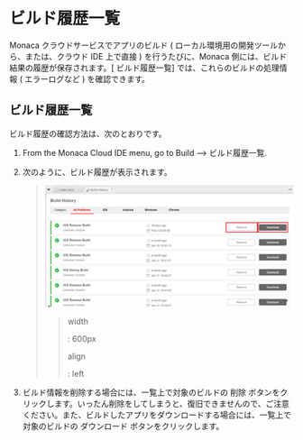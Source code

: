 ビルド履歴一覧
==============

Monaca クラウドサービスでアプリのビルド (
ローカル環境用の開発ツールから、または、クラウド IDE 上で直接 )
を行うたびに、Monaca 側には、ビルド結果の履歴が保存されます。\[
ビルド履歴一覧\] では、これらのビルドの処理情報 ( エラーログなど )
を確認できます。

ビルド履歴一覧
--------------

ビルド履歴の確認方法は、次のとおりです。

1.  From the Monaca Cloud IDE menu, go to Build --&gt; ビルド履歴一覧.
2.  次のように、ビルド履歴が表示されます。

    > ![](images/history/1.png)
    >
    > > width
    > >
    > > :   600px
    > >
    > > align
    > >
    > > :   left
    > >
3.  ビルド情報を削除する場合には、一覧上で対象のビルドの 削除
    ボタンをクリックします。いったん削除をしてしまうと、復旧できませんので、ご注意ください。また、ビルドしたアプリをダウンロードする場合には、一覧上で対象のビルドの
    ダウンロード ボタンをクリックします。


